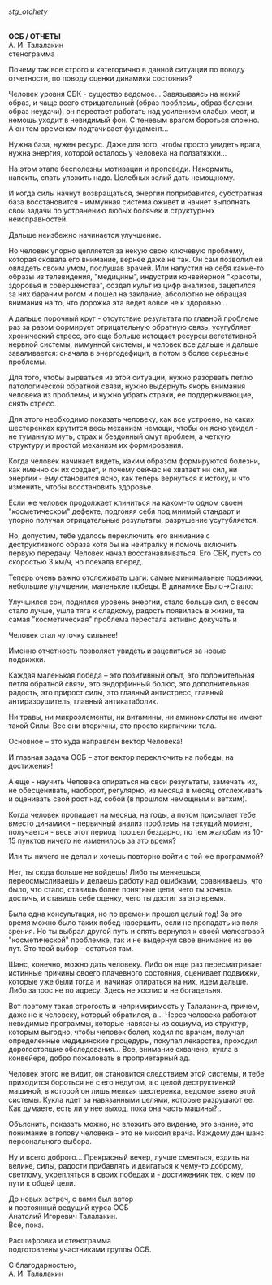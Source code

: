 ###### stg_otchety
**ОСБ / ОТЧЕТЫ**  
А. И. Талалакин  
стенограмма  

Почему так все строго и категорично в данной ситуации по поводу отчетности, по поводу оценки динамики состояния?

Человек уровня СБК - существо ведомое... Завязываясь на некий образ, и чаще всего отрицательный (образ проблемы, образ болезни, образ неудачи), он перестает работать над усилением слабых мест, и немощь уходит в невидимый фон. С теневым врагом бороться сложно. А он тем временем подтачивает фундамент...

Нужна база, нужен ресурс. Даже для того, чтобы просто увидеть врага, нужна энергия, которой осталось у человека на ползатяжки...

На этом этапе бесполезны мотивации и проповеди. Накормить, напоить, спать уложить надо. Целебных зелий дать немощному.

И когда силы начнут возвращаться, энергии поприбавится, субстратная база восстановится - иммунная система оживет и начнет выполнять свои задачи по устранению любых болячек и структурных неисправностей.

Дальше неизбежно начинается улучшение. 

Но человек упорно цепляется за некую свою ключевую проблему, которая сковала его внимание, вернее даже не так. Он сам позволил ей овладеть своим умом, послушав врачей. Или напустил на себя какие-то образы из телевидения, "медицины", индустрии конвейерной "красоты, здоровья и совершенства", создал культ из цифр анализов, зацепился за них бараним рогом и пошел на заклание, абсолютно не обращая внимания на то, что дорожка эта ведет вовсе не к здоровью...

А дальше порочный круг - отсутствие результата по главной проблеме раз за разом формирует отрицательную обратную связь, усугубляет хронический стресс, это еще больше истощает ресурсы вегетативной нервной системы, иммунной системы, и человек все дальше и дальше заваливается: сначала в энергодефицит, а потом в более серьезные проблемы.

Для того, чтобы вырваться из этой ситуации, нужно разорвать петлю патологической обратной связи, нужно выдернуть якорь внимания человека из проблемы, и нужно убрать страхи, ее поддерживающие, снять стресс. 

Для этого необходимо показать человеку, как все устроено, на каких шестеренках крутится весь механизм немощи, чтобы он ясно увидел - не туманную муть, страх и бездонный омут проблем, а четкую структуру и простой механизм их формирования.

Когда человек начинает видеть, каким образом формируются болезни, как именно он их создает, и почему сейчас не хватает ни сил, ни энергии - ему становится ясно, как теперь вернуться к истоку, и что изменить, чтобы восстановить здоровье.

Если же человек продолжает клиниться на каком-то одном своем "косметическом" дефекте, подгоняя себя под мнимый стандарт и упорно получая отрицательные результаты, разрушение усугубляется.

Но, допустим, тебе удалось переключить его внимание с деструктивного образа хотя бы на нейтралку и помочь включить первую передачу. Человек начал восстанавливаться. Его СБК, пусть со скоростью 3 км/ч, но поехала вперед.

Теперь очень важно отслеживать шаги: самые минимальные подвижки, небольшие улучшения, маленькие победы. В динамике Было->Стало:

Улучшился сон, поднялся уровень энергии, стало больше сил, с весом стало лучше, ушла тяга к сладкому, радость появилась в жизни, та самая "косметическая" проблема перестала активно докучать и

Человек стал чуточку сильнее!

Именно отчетность позволяет увидеть и зацепиться за новые подвижки. 

Каждая маленькая победа – это позитивный опыт, это положительная петля обратной связи, это эндорфинный болюс, это дополнительная радость, это прирост силы, это главный антистресс, главный антиразрушитель, главный антикатаболик.

Ни травы, ни микроэлементы, ни витамины, ни аминокислоты не имеют такой Силы. Все они вторичны, это просто кирпичики тела.

Основное – это куда направлен вектор Человека!

И главная задача ОСБ – этот вектор переключить на победы, на достижения!

А еще - научить Человека опираться на свои результаты, замечать их, не обесценивать, наоборот, регулярно, из месяца в месяц, отслеживать и оценивать свой рост над собой (в прошлом немощным и ветхим).

Когда человек пропадает на месяца, на годы, а потом присылает тебе вместо динамики - первичный анализ проблемы на текущий момент, получается - весь этот период прошел бездарно, по тем жалобам из 10-15 пунктов ничего не изменилось за это время?

Или ты ничего не делал и хочешь повторно войти с той же программой?

Нет, ты сюда больше не войдешь!
Либо ты меняешься, переосмысливаешь и делаешь работу над ошибками, сравниваешь, что было, что стало, ставишь более понятные цели, чего ты хочешь достичь, и ставишь себе оценку, чего ты достиг за это время.

Была одна консультация, но по времени прошел целый год! За это время можно было таких побед навершить, если не пропадать из поля зрения. Но ты выбрал другой путь и опять вернулся к своей мелюзговой "косметической" проблемке, так и не выдернул свое внимание из ее пут. Это твой выбор - остаться там.

Шанс, конечно, можно дать человеку. Либо он еще раз пересматривает истинные причины своего плачевного состояния, оценивает подвижки, которые уже были тогда и, начиная опираться на них, идем дальше. Либо запрос не по адресу. Здесь не хоспис и не богадельня.

Вот поэтому такая строгость и непримиримость у Талалакина, причем, даже не к человеку, который обратился, а... Через человека работают невидимые программы, которые навязаны из социума, из структур, которым выгодно, чтобы человек болел, ходил по врачам, получал определенные медицинские процедуры, покупал лекарства, проходил дорогостоящие обследования... Все, внимание схвачено, кукла в конвейере, добро пожаловать в проприетарный ад.

Человек этого не видит, он становится следствием этой системы, и тебе приходится бороться не с его недугом, а с целой деструктивной машиной, в которой он лишь мелкая шестеренка, ведомое звено этой системы. Кукла идет за навязанными целями, которые разрушают ее. Как думаете, есть ли у нее выход, пока она часть машины?..

Объяснить, показать можно, но вложить это видение, это знание, это понимание в голову человека - это не миссия врача. Каждому дан шанс персонального выбора.

Ну и всего доброго... Прекрасный вечер, лучше смеяться, ездить на велике, силы, радости прибавлять и двигаться к чему-то доброму, светлому, укрепляться в своих победах и - достижениях тех, с кем по пути к общей цели.

До новых встреч, с вами был автор  
и постоянный ведущий курса ОСБ  
Анатолий Игоревич Талалакин.  
Все, пока.  

Расшифровка и стенограмма  
подготовлены участниками 
группы ОСБ.

С благодарностью,  
А. И. Талалакин  